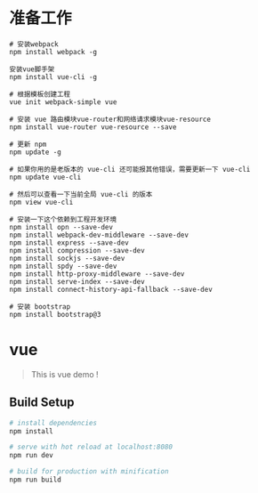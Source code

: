 # 准备工作
    # 安装webpack
    npm install webpack -g
    
    安装vue脚手架
    npm install vue-cli -g
    
    # 根据模板创建工程
    vue init webpack-simple vue
    
    # 安装 vue 路由模块vue-router和网络请求模块vue-resource
    npm install vue-router vue-resource --save
    
    # 更新 npm
    npm update -g
    
    # 如果你用的是老版本的 vue-cli 还可能报其他错误，需要更新一下 vue-cli
    npm update vue-cli
    
    # 然后可以查看一下当前全局 vue-cli 的版本
    npm view vue-cli
    
    # 安装一下这个依赖到工程开发环境
    npm install opn --save-dev
    npm install webpack-dev-middleware --save-dev
    npm install express --save-dev
    npm install compression --save-dev
    npm install sockjs --save-dev
    npm install spdy --save-dev
    npm install http-proxy-middleware --save-dev
    npm install serve-index --save-dev
    npm install connect-history-api-fallback --save-dev
    
    # 安装 bootstrap
    npm install bootstrap@3
# vue

> This is vue demo !

## Build Setup

``` bash
# install dependencies
npm install

# serve with hot reload at localhost:8080
npm run dev

# build for production with minification
npm run build
```
